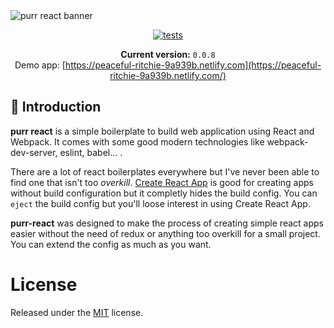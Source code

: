 <img src="https://i.imgur.com/h5Vh53d.png" alt="purr react banner"/>
<br />
<div align="center">

[![tests][tests]][tests-url]

**Current version:** `0.0.8`<br/>
Demo app: [https://peaceful-ritchie-9a939b.netlify.com](https://peaceful-ritchie-9a939b.netlify.com/)
</div>

## 🤖 Introduction

**purr react** is a simple boilerplate to build web application using React and Webpack. It comes with some good modern technologies like webpack-dev-server, eslint, babel... .

There are a lot of react boilerplates everywhere but I've never been able to find one that isn't too *overkill*. [Create React App](https://github.com/facebook/create-react-app) is good for creating apps without build configuration but it completly hides the build config. You can `eject` the build config but you'll loose interest in using Create React App.

**purr-react** was designed to make the process of creating simple react apps easier without the need of redux or anything too overkill for a small project. You can extend the config as much as you want.

# License
Released under the [MIT](./LICENSE) license.

[tests]: https://travis-ci.com/Manoz/purr-react.svg?token=fV1pgutnXPjejYrLnsBw&branch=master
[tests-url]: https://travis-ci.com/Manoz/purr-react
